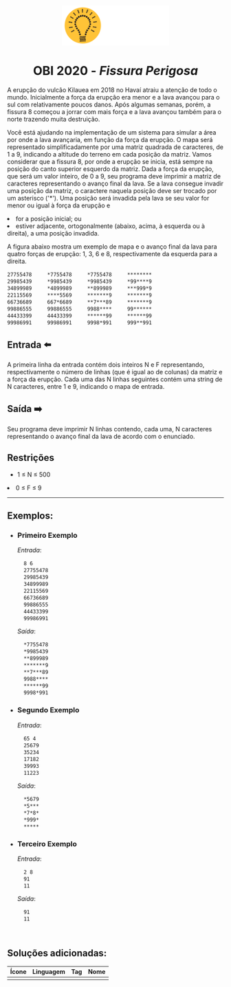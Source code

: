 <p align="center">
<img width="250px" src="../../../../docs/imagens/obi/logo-obi.svg"/> </p>

 <h1 align="center" style="font-weight: bold">OBI 2020 - <span style="font-style: italic"> Fissura Perigosa</span></h1>

A erupção do vulcão Kilauea em 2018 no Havaí atraiu a atenção de todo o mundo. Inicialmente a força da erupção era menor e a lava avançou para o sul com relativamente poucos danos. Após algumas semanas, porém, a fissura 8 começou a jorrar com mais força e a lava avançou também para o norte trazendo muita destruição.

Você está ajudando na implementação de um sistema para simular a área por onde a lava avançaria, em função da força da erupção. O mapa será representado simplificadamente por uma matriz quadrada de caracteres, de 1 a 9, indicando a altitude do terreno em cada posição da matriz. Vamos considerar que a fissura 8, por onde a erupção se inicia, está sempre na posição do canto superior esquerdo da matriz. Dada a força da erupção, que será um valor inteiro, de 0 a 9, seu programa deve imprimir a matriz de caracteres representando o avanço final da lava. Se a lava consegue invadir uma posição da matriz, o caractere naquela posição deve ser trocado por um asterisco ('*'). Uma posição será invadida pela lava se seu valor for menor ou igual à força da erupção e

<li>for a posição inicial; ou</li>
<li>estiver adjacente, ortogonalmente (abaixo, acima, à esquerda ou à direita), a uma posição invadida.</li>

A figura abaixo mostra um exemplo de mapa e o avanço final da lava para quatro forças de erupção: 1, 3, 6 e 8, respectivamente da esquerda para a direita.

```
27755478     *7755478     *7755478     ********
29985439     *9985439     *9985439     *99****9
34899989     *4899989     **899989     ***999*9
22115569     ****5569     *******9     *******9
66736689     667*6689     **7***89     *******9
99886555     99886555     9988****     99******
44433399     44433399     ******99     ******99
99986991     99986991     9998*991     999**991

```


## Entrada ⬅️ 
A primeira linha da entrada contém dois inteiros N e F representando, respectivamente o número de linhas (que é igual ao de colunas) da matriz e a força da erupção. Cada uma das N linhas seguintes contém uma string de N caracteres, entre 1 e 9, indicando o mapa de entrada.

## Saída ➡️
Seu programa deve imprimir N linhas contendo, cada uma, N caracteres representando o avanço final da lava de acordo com o enunciado.

## Restrições
- 1 ≤ N ≤ 500
<li>0 ≤ F ≤ 9</li>



---
## Exemplos:

- ### Primeiro Exemplo
  *Entrada*:
  ```
    8 6
    27755478
    29985439
    34899989
    22115569
    66736689
    99886555
    44433399
    99986991
  ```
  *Saída*:
  ```
    *7755478
    *9985439
    **899989
    *******9
    **7***89
    9988****
    ******99
    9998*991
  ```
- ### Segundo Exemplo
  *Entrada*:
  ```
    65 4
    25679
    35234
    17182
    39993
    11223
  ```
  *Saída*:
  ```
    *5679
    *5***
    *7*8*
    *999*
    *****
  ```
- ### Terceiro Exemplo
  *Entrada*:
  ```
    2 8
    91
    11
  ```
  *Saída*:
  ```
    91
    11
  ```

<br/>

## Soluções adicionadas:
| Ícone | Linguagem | Tag | Nome |
|:---:|:---:|:---:|:---:|
|  |  |  |  |

